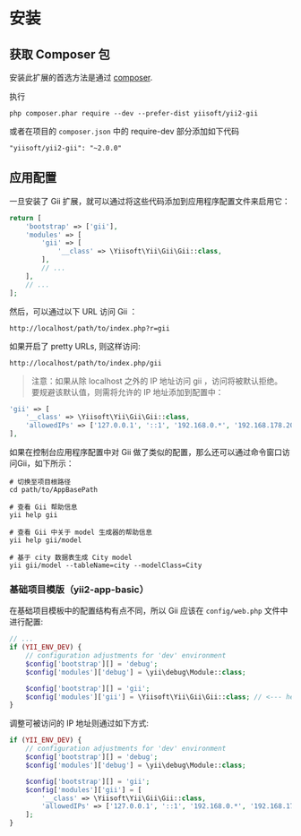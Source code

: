 安装
============

## 获取 Composer 包

安装此扩展的首选方法是通过 [composer](http://getcomposer.org/download/).

执行

```
php composer.phar require --dev --prefer-dist yiisoft/yii2-gii
```

或者在项目的 `composer.json` 中的 require-dev 部分添加如下代码

```
"yiisoft/yii2-gii": "~2.0.0"
```


## 应用配置

一旦安装了 Gii 扩展，就可以通过将这些代码添加到应用程序配置文件来启用它：

```php
return [
    'bootstrap' => ['gii'],
    'modules' => [
        'gii' => [
            '__class' => \Yiisoft\Yii\Gii\Gii::class,
        ],
        // ...
    ],
    // ...
];
```

然后，可以通过以下 URL 访问 Gii ：

```
http://localhost/path/to/index.php?r=gii
```

如果开启了 pretty URLs, 则这样访问:

```
http://localhost/path/to/index.php/gii
```

> 注意：如果从除 localhost 之外的 IP 地址访问 gii ，访问将被默认拒绝。
> 要规避该默认值，则需将允许的 IP 地址添加到配置中：
>
```php
'gii' => [
    '__class' => \Yiisoft\Yii\Gii\Gii::class,
    'allowedIPs' => ['127.0.0.1', '::1', '192.168.0.*', '192.168.178.20'] // adjust this to your needs
],
```

如果在控制台应用程序配置中对 Gii 做了类似的配置，那么还可以通过命令窗口访问Gii，如下所示：

```
# 切换至项目根路径
cd path/to/AppBasePath

# 查看 Gii 帮助信息
yii help gii

# 查看 Gii 中关于 model 生成器的帮助信息
yii help gii/model

# 基于 city 数据表生成 City model
yii gii/model --tableName=city --modelClass=City
```

### 基础项目模版（yii2-app-basic）

在基础项目模板中的配置结构有点不同，所以 Gii 应该在 `config/web.php` 文件中进行配置:

```php
// ...
if (YII_ENV_DEV) {
    // configuration adjustments for 'dev' environment
    $config['bootstrap'][] = 'debug';
    $config['modules']['debug'] = \yii\debug\Module::class;

    $config['bootstrap'][] = 'gii';
    $config['modules']['gii'] = \Yiisoft\Yii\Gii\Gii::class; // <--- here
}
```

调整可被访问的 IP 地址则通过如下方式:

```php
if (YII_ENV_DEV) {
    // configuration adjustments for 'dev' environment
    $config['bootstrap'][] = 'debug';
    $config['modules']['debug'] = \yii\debug\Module::class;

    $config['bootstrap'][] = 'gii';
    $config['modules']['gii'] = [
        '__class' => \Yiisoft\Yii\Gii\Gii::class,
        'allowedIPs' => ['127.0.0.1', '::1', '192.168.0.*', '192.168.178.20'],
    ];
}
```
